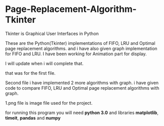 # Page-Replacement-Algorithm-Tkinter

Tkinter is Graphical User Interfaces in Python

These are the Python(Tkinter) implementations of FIFO, LRU and Optimal page replacement algorithms.
and i have also given graph implementation for FIFO and LRU.
I have been working for Animation part for display.

I will update when i will complete that.

that was for the first file.

Second file i have implemented 2 more algorithms with graph.
i have given code to compare FIFO, LRU and Optimal page replacement algorithms with graph.

1.png file is image file used for the project.

for running this program you will need **python 3.0** and libraries **matplotlib**, **timeit**, **pandas** and **numpy**
